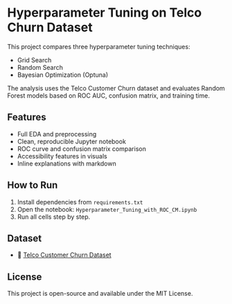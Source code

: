 # Hyperparameter Tuning on Telco Churn Dataset

This project compares three hyperparameter tuning techniques:
- Grid Search
- Random Search
- Bayesian Optimization (Optuna)

The analysis uses the Telco Customer Churn dataset and evaluates Random Forest models based on ROC AUC, confusion matrix, and training time.

## Features
- Full EDA and preprocessing
- Clean, reproducible Jupyter notebook
- ROC curve and confusion matrix comparison
- Accessibility features in visuals
- Inline explanations with markdown

## How to Run
1. Install dependencies from `requirements.txt`
2. Open the notebook: `Hyperparameter_Tuning_with_ROC_CM.ipynb`
3. Run all cells step by step.

## Dataset
- 📂 [Telco Customer Churn Dataset](https://www.kaggle.com/datasets/blastchar/telco-customer-churn)

## License
This project is open-source and available under the MIT License.
